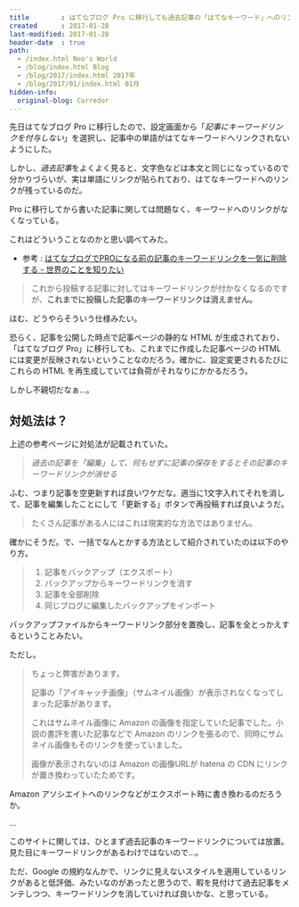 ```yaml
---
title        : はてなブログ Pro に移行しても過去記事の「はてなキーワード」へのリンクは消えないので記事を更新しよう
created      : 2017-01-28
last-modified: 2017-01-28
header-date  : true
path:
  - /index.html Neo's World
  - /blog/index.html Blog
  - /blog/2017/index.html 2017年
  - /blog/2017/01/index.html 01月
hidden-info:
  original-blog: Corredor
---
```


先日はてなブログ Pro に移行したので、設定画面から「*記事にキーワードリンクを付与しない*」を選択し、記事中の単語がはてなキーワードへリンクされないようにした。

しかし、*過去記事*をよくよく見ると、文字色などは本文と同じになっているので分かりづらいが、実は単語にリンクが貼られており、はてなキーワードへのリンクが残っているのだ。

Pro に移行してから書いた記事に関しては問題なく、キーワードへのリンクがなくなっている。

これはどういうことなのかと思い調べてみた。

- 参考 : [はてなブログでPROになる前の記事のキーワードリンクを一気に削除する - 世界のことを知りたい](http://holic.hateblo.jp/entry/2016/12/16/050000)

> これから投稿する記事に対してはキーワードリンクが付かなくなるのですが、**これまでに投稿した記事のキーワードリンクは消えません。**

ほむ、どうやらそういう仕様みたい。

恐らく、記事を公開した時点で記事ページの静的な HTML が生成されており、「はてなブログ Pro」に移行しても、これまでに作成した記事ページの HTML には変更が反映されないということなのだろう。確かに、設定変更されるたびにこれらの HTML を再生成していては負荷がそれなりにかかるだろう。

しかし不親切だなぁ…。

## 対処法は？

上述の参考ページに対処法が記載されていた。

> *過去の記事を「編集」して、何もせずに記事の保存をするとその記事のキーワードリンクが消せる*

ふむ、つまり記事を空更新すれば良いワケだな。適当に1文字入れてそれを消して、記事を編集したことにして「更新する」ボタンで再投稿すれば良いようだ。

> たくさん記事がある人にはこれは現実的な方法ではありません。

確かにそうだ。で、一括でなんとかする方法として紹介されていたのは以下のやり方。

> 1. 記事をバックアップ（エクスポート）
> 2. バックアップからキーワードリンクを消す
> 3. 記事を全部削除
> 4. 同じブログに編集したバックアップをインポート

バックアップファイルからキーワードリンク部分を置換し、記事を全とっかえするということみたい。

ただし。

> ちょっと弊害があります。
> 
> 記事の「アイキャッチ画像」（サムネイル画像）が表示されなくなってしまった記事があります。
> 
> これはサムネイル画像に Amazon の画像を指定していた記事でした。小説の書評を書いた記事などで Amazon のリンクを張るので、同時にサムネイル画像もそのリンクを使っていました。
> 
> 画像が表示されないのは Amazon の画像URLが hatena の CDN にリンクが置き換わっていたためです。

Amazon アソシエイトへのリンクなどがエクスポート時に書き換わるのだろうか。

…

このサイトに関しては、ひとまず過去記事のキーワードリンクについては放置。見た目にキーワードリンクがあるわけではないので…。

ただ、Google の規約なんかで、リンクに見えないスタイルを適用しているリンクがあると低評価、みたいなのがあったと思うので、暇を見付けて過去記事をメンテしつつ、キーワードリンクを消していければ良いかな、と思っている。

